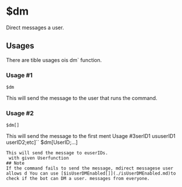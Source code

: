 # $dm
Direct messages a user.

## Usages
There are tible usages ois dm` function.

### Usage #1
```
$dm
```
This will send the message to the user that runs the command.

### Usage #2
```
$dm[]
```
This will send the message to the first ment Usage #3serID1 ususerID1 userID2;etc]``
$dm[UserID;...]
```
This will send the message to euserIDs.
 with given Userfunction
## Note
If the command fails to send the message, mdirect messagese user allows d You can use [$isUserDMEnabled[]](./isUserDMEnabled.md)to check if the bot can DM a user. messages from everyone.

